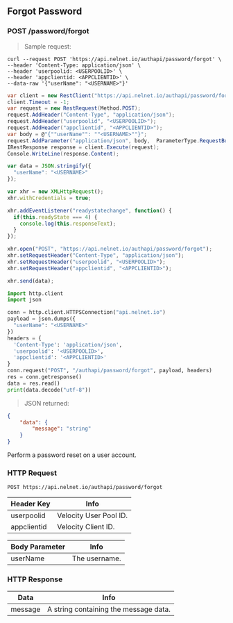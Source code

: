 <!--You can make edits and remove comments if desired, but be sure to check your work as some formatting changes in this source file can affect how the end product builds. -->
<!--Endpoint introduction -->
## Forgot Password

### POST /password/forgot

<!-- RIGHT: code samples -->

> Sample request:

```shell
curl --request POST 'https://api.nelnet.io/authapi/password/forgot' \
--header 'Content-Type: application/json' \
--header 'userpoolid: <USERPOOLID>' \
--header 'appclientid: <APPCLIENTID>' \
--data-raw '{"userName": "<USERNAME>"}'
```

```csharp
var client = new RestClient("https://api.nelnet.io/authapi/password/forgot");
client.Timeout = -1;
var request = new RestRequest(Method.POST);
request.AddHeader("Content-Type", "application/json");
request.AddHeader("userpoolid", "<USERPOOLID>");
request.AddHeader("appclientid", "<APPCLIENTID>");
var body = @"{""userName"": ""<USERNAME>""}";
request.AddParameter("application/json", body,  ParameterType.RequestBody);
IRestResponse response = client.Execute(request);
Console.WriteLine(response.Content);
```

```javascript
var data = JSON.stringify({
  "userName": "<USERNAME>"
});

var xhr = new XMLHttpRequest();
xhr.withCredentials = true;

xhr.addEventListener("readystatechange", function() {
  if(this.readyState === 4) {
    console.log(this.responseText);
  }
});

xhr.open("POST", "https://api.nelnet.io/authapi/password/forgot");
xhr.setRequestHeader("Content-Type", "application/json");
xhr.setRequestHeader("userpoolid", "<USERPOOLID>");
xhr.setRequestHeader("appclientid", "<APPCLIENTID>");

xhr.send(data);
```

```python
import http.client
import json

conn = http.client.HTTPSConnection("api.nelnet.io")
payload = json.dumps({
  "userName": "<USERNAME>"
})
headers = {
  'Content-Type': 'application/json',
  'userpoolid': '<USERPOOLID>',
  'appclientid': '<APPCLIENTID>'
}
conn.request("POST", "/authapi/password/forgot", payload, headers)
res = conn.getresponse()
data = res.read()
print(data.decode("utf-8"))
```

> JSON returned:

```json
{
    "data": {
        "message": "string"
    }
}
```

<!-- LEFT: documentation -->

Perform a password reset on a user account.

<!-- Use <aside class="notice"></aside> to add notices if needed -->

### HTTP Request

`POST https://api.nelnet.io/authapi/password/forgot`

Header Key | Info
---------- | -------
userpoolid | Velocity User Pool ID.
appclientid | Velocity Client ID.

Body Parameter | Info
---------- | -------
userName | The username.

### HTTP Response

Data | Info
---------- | -------
message | A string containing the message data.
